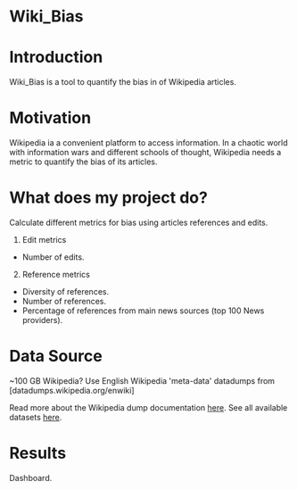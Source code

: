 # Wiki_Bias

# Introduction
Wiki_Bias is a tool to quantify the bias in of Wikipedia articles.

# Motivation
Wikipedia ia a convenient platform to access information.
In a chaotic world with information wars and different schools of thought, Wikipedia needs a metric to quantify the bias of its articles.

# What does my project do?
Calculate different metrics for bias using articles references and edits.

1. Edit metrics
  - Number of edits.

2. Reference metrics
  - Diversity of references.
  - Number of references.
  - Percentage of references from main news sources (top 100 News providers).

# Data Source
~100 GB Wikipedia?
Use English Wikipedia 'meta-data' datadumps from [datadumps.wikipedia.org/enwiki]

Read more about the Wikipedia dump documentation [here](https://en.wikipedia.org/wiki/Wikipedia:Database_download).
See all available datasets [here](https://dumps.wikimedia.org/backup-index.html).

# Results

Dashboard.

